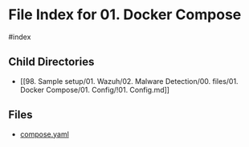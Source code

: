 # File Index for 01. Docker Compose
#index

## Child Directories

- [[98. Sample setup/01. Wazuh/02. Malware Detection/00. files/01. Docker Compose/01. Config/!01. Config.md]]

## Files

- [compose.yaml](https://github.com/Grado-en-Gestion-de-la-Ciberseguridad/1-Ciberseguridad/blob/main//98.%20Sample%20setup/01.%20Wazuh/02.%20Malware%20Detection/00.%20files/01.%20Docker%20Compose/compose.yaml)
